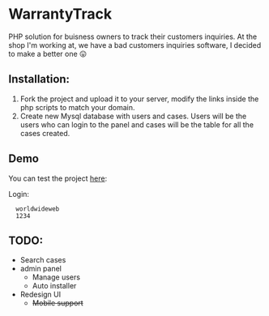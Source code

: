 # WarrantyTrack

PHP solution for buisness owners to track their customers inquiries.
At the shop I'm working at, we have a bad customers inquiries software, I decided to make a better one 😛


## Installation:

1. Fork the project and upload it to your server, modify the links inside the php scripts to match your domain.
2. Create new Mysql database with users and cases.
Users will be the users who can login to the panel and cases will be the table for all the cases created.


## Demo

You  can test the project [here](http://api.noamsapir.me/Experiments/WarrantyTrack/):

Login:
```
  worldwideweb
  1234
```

## TODO:
- Search cases
- admin panel
  - Manage users
  -  Auto installer
- Redesign UI
  -  ~~Mobile support~~